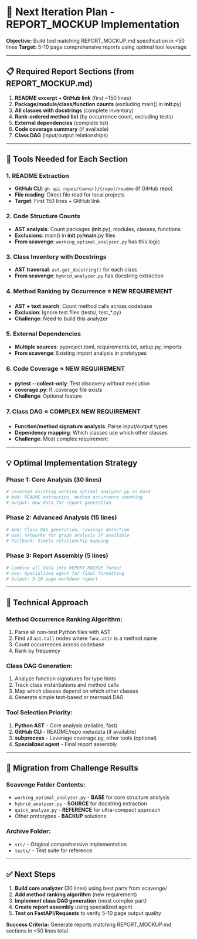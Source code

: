 # 🚀 Next Iteration Plan - REPORT_MOCKUP Implementation

**Objective:** Build tool matching REPORT_MOCKUP.md specification in <50 lines
**Target:** 5-10 page comprehensive reports using optimal tool leverage

---

## 📋 Required Report Sections (from REPORT_MOCKUP.md)

1. **README excerpt + GitHub link** (first ~150 lines)
2. **Package/module/class/function counts** (excluding main() in __init__.py)
3. **All classes with docstrings** (complete inventory)
4. **Rank-ordered method list** (by occurrence count, excluding tests)
5. **External dependencies** (complete list)
6. **Code coverage summary** (if available)
7. **Class DAG** (input/output relationships)

---

## 🔧 Tools Needed for Each Section

### **1. README Extraction**
- **GitHub CLI**: `gh api repos/{owner}/{repo}/readme` (if GitHub repo)
- **File reading**: Direct file read for local projects
- **Target**: First 150 lines + GitHub link

### **2. Code Structure Counts**
- **AST analysis**: Count packages (__init__.py), modules, classes, functions
- **Exclusions**: main() in __init__.py/__main__.py files
- **From scavenge**: `working_optimal_analyzer.py` has this logic

### **3. Class Inventory with Docstrings**
- **AST traversal**: `ast.get_docstring()` for each class
- **From scavenge**: `hybrid_analyzer.py` has docstring extraction

### **4. Method Ranking by Occurrence** ⭐ **NEW REQUIREMENT**
- **AST + text search**: Count method calls across codebase
- **Exclusion**: Ignore test files (tests/, test_*.py)
- **Challenge**: Need to build this analyzer

### **5. External Dependencies**
- **Multiple sources**: pyproject.toml, requirements.txt, setup.py, imports
- **From scavenge**: Existing import analysis in prototypes

### **6. Code Coverage** ⭐ **NEW REQUIREMENT**
- **pytest --collect-only**: Test discovery without execution
- **coverage.py**: If .coverage file exists
- **Challenge**: Optional feature

### **7. Class DAG** ⭐ **COMPLEX NEW REQUIREMENT**
- **Function/method signature analysis**: Parse input/output types
- **Dependency mapping**: Which classes use which other classes
- **Challenge**: Most complex requirement

---

## 💡 Optimal Implementation Strategy

### **Phase 1: Core Analysis (30 lines)**
```python
# Leverage existing working_optimal_analyzer.py as base
# Add: README extraction, method occurrence counting
# Output: Raw data for report generation
```

### **Phase 2: Advanced Analysis (15 lines)**
```python
# Add: Class DAG generation, coverage detection
# Use: networkx for graph analysis if available
# Fallback: Simple relationship mapping
```

### **Phase 3: Report Assembly (5 lines)**
```python
# Combine all data into REPORT_MOCKUP format
# Use: Specialized agent for final formatting
# Output: 5-10 page markdown report
```

---

## 🎯 Technical Approach

### **Method Occurrence Ranking Algorithm:**
1. Parse all non-test Python files with AST
2. Find all `ast.Call` nodes where `func.attr` is a method name
3. Count occurrences across codebase
4. Rank by frequency

### **Class DAG Generation:**
1. Analyze function signatures for type hints
2. Track class instantiations and method calls
3. Map which classes depend on which other classes
4. Generate simple text-based or mermaid DAG

### **Tool Selection Priority:**
1. **Python AST** - Core analysis (reliable, fast)
2. **GitHub CLI** - README/repo metadata (if available)
3. **subprocess** - Leverage coverage.py, other tools (optional)
4. **Specialized agent** - Final report assembly

---

## 🔄 Migration from Challenge Results

### **Scavenge Folder Contents:**
- `working_optimal_analyzer.py` - **BASE** for core structure analysis
- `hybrid_analyzer.py` - **SOURCE** for docstring extraction
- `quick_analyze.py` - **REFERENCE** for ultra-compact approach
- Other prototypes - **BACKUP** solutions

### **Archive Folder:**
- `src/` - Original comprehensive implementation
- `tests/` - Test suite for reference

---

## ✅ Next Steps

1. **Build core analyzer** (30 lines) using best parts from scavenge/
2. **Add method ranking algorithm** (new requirement)
3. **Implement class DAG generation** (most complex part)
4. **Create report assembly** using specialized agent
5. **Test on FastAPI/Requests** to verify 5-10 page output quality

**Success Criteria:** Generate reports matching REPORT_MOCKUP.md sections in <50 lines total.
